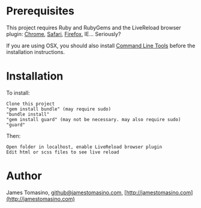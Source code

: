 Prerequisites
=============

This project requires Ruby and RubyGems and the LiveReload browser plugin: [Chrome](https://chrome.google.com/webstore/detail/jnihajbhpnppcggbcgedagnkighmdlei), [Safari](https://github.com/downloads/mockko/livereload/LiveReload-1.6.2.safariextz), [Firefox](https://addons.mozilla.org/firefox/addon/livereload/), IE... Seriously?

If you are using OSX, you should also install [Command Line Tools](http://stackoverflow.com/questions/9329243/xcode-4-4-command-line-tools) before the installation instructions.

Installation
============

To install:

	Clone this project
	"gem install bundle" (may require sudo)
	"bundle install"
	"gem install guard" (may not be necessary. may also require sudo)
	"guard"
	
Then:

	Open folder in localhost, enable LiveReload browser plugin
	Edit html or scss files to see live reload

Author
======

James Tomasino, github@jamestomasino.com, [http://jamestomasino.com](http://jamestomasino.com)

